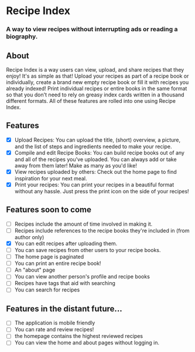 # Recipe Index

### A way to view recipes without interrupting ads or reading a biography.

## About

Recipe Index is a way users can view, upload, and share recipes that they enjoy! It's as simple as that! Upload your recipes as part of a recipe book or individually, create a brand new empty recipe book or fill it with recipes you already indexed! Print individual recipes or entire books in the same format so that you don't need to rely on greasy index cards written in a thousand different formats. All of these features are rolled into one using Recipe Index.

## Features

- [x] Upload Recipes: You can upload the title, (short) overview, a picture, and the list of steps and ingredients needed to make your recipe.
- [x] Compile and edit Recipe Books: You can build recipe books out of any and all of the recipes you've uploaded. You can always add or take away from them later! Make as many as you'd like!
- [x] View recipes uploaded by others: Check out the home page to find inspiration for your next meal.
- [x] Print your recipes: You can print your recipes in a beautiful format without any hassle. Just press the print icon on the side of your recipes!

## Features soon to come

- [ ] Recipes include the amount of time involved in making it.
- [ ] Recipes include references to the recipe books they're included in (from author only)
- [X] You can edit recipes after uploading them.
- [ ] You can save recipes from other users to your recipe books.
- [ ] The home page is paginated
- [ ] You can print an entire recipe book!
- [ ] An "about" page
- [ ] You can view another person's profile and recipe books
- [ ] Recipes have tags that aid with searching
- [ ] You can search for recipes

## Features in the distant future...

- [ ] The application is mobile friendly
- [ ] You can rate and review recipes!
- [ ] the homepage contains the highest reviewed recipes
- [ ] You can view the home and about pages without logging in.

